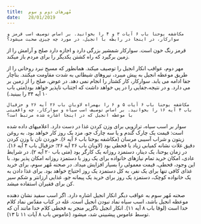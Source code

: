 ```yaml
---
title:  مُهرهای دوم و سوم
date:   28/01/2019
---
```


`مکاشفه یوحنا باب ۶ آیات ۳ و ۴ را بخوانید. بر اساس توصیف اسب قرمز و سوارکار، در اینجا در رابطه با انجیل، در مورد چه چیزی صحبت میشود؟`

قرمز رنگ خون است. سوارکار شمشیر بزرگی دارد و اجازه دارد صلح و آرامش را از زمین برگیرد که راه کشتن یکدیگر را برای مردم باز میکند.

مهر دوم، عواقب انکار انجیل را توصیف میکند. همانطور که مسیح نبرد روحانی را از طریق موعظه انجیل به پیش میبرد، نیروهای شیطانی به شدت مقاومت میکنند. بناچار جفا ادامه می یابد.  سوارکار، کار کشتار را انجام نمی دهد. در عوض، صلح را از زمین بر می دارد. و در نتیجه،جفایی را در پی خواهد داشت که اجتناب ناپذیر خواهد بود(متی باب ۱۰ آیه ۳۴ را ببینید.)

`مکاشفه یوحنا باب ۶ آیات ۵ و ۶ را بهمراه لاویان باب ۲۶ آیه ۲۶ و حزقیال باب ۴ آیه ۱۶ را بخوانید. بر اساس توصیف اسب سیاه و سوارکار، چه واقعیتی با موعظه انجیل که در اینجا اشاره شده مرتبط است؟`

سوار بر اسب سیاه، ترازویی برای وزن کردن غذا در دست دارد. اعلامیهای داده شده است: قیمت یک چارک گندم و یا سه چارک جو، مزد یک روز کار خواهد بود. به روغن زیتون و شراب آسیبی مرسان (مکاشفه یوحنا باب ۶ آیه ۶). خوردن نان با وزن کردن دقیق غلات نشانه کمیابی زیاد یا قحطی بود (لاویان باب ۲۶ آیه ۲۶؛ حزقیال باب ۴ آیه ۱۶). در زمان یوحنا، یک دینار، دستمزد روزانه یک کارگر بود (متی باب ۲۰ آیه ۲). در شرایط عادی، امکان خرید تمام نیازهای خانواده برای یک روز با دستمزد روزانه امکان پذیر بود. با این وجود، قحطی، قیمت معمولی را بسیار افزایش میداد. در صحنه مُهر سوم، برای خرید غذای کافی تنها برای یک نفر، به کل دستمزد یک روز احتیاج خواهد بود. برای غذا دادن به یک خانواده کوچک، دستمزد یک روز برای خرید یک پیمانه جو، غذایی ارزانتر و شکم سیر کن برای فقیران استفاده میشد.

صحنه مُهر سوم به عواقب دیگر انکار انجیل اشاره دارد. اگر اسب سفید نشان دهنده موعظه انجیل باشد، اسب سیاه نماد نبودن انجیل است. غله در کتاب مقدّس نماد کلام خدا است (لوقا باب ۸ آیه ۱۱). انکار انجیل ناگزیر منجر به قحطی کلام خدا مانند آن که توسط عاموس پیشبینی شد، میشود (عاموس باب ۸ آیات ۱۱ تا ۱۳).